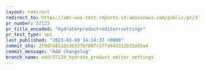 ```yaml
---
layout: redirect
redirect_to: https://a8c-woo-test-reports.s3.amazonaws.com/public/pr/37123/api/index.html
pr_number: 37123
pr_title_encoded: "Hydrate+product+editor+settings"
pr_test_type: api
last_published: "2023-03-08 14:14:37 +0000"
commit_sha: 2f9d7481a3a36337bf08fc1ffa443312b32dd3a4
commit_message: "Add changelog"
branch_name: add/37120_hydrate_product_editor_settings
---
```

